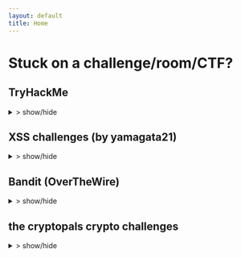 ```yaml
---
layout: default
title: Home
---
```


<style>
ul {
  list-style-type: disc;
  padding-left: 20px;
}

ul li {
  display: list-item; 
  margin-bottom: 5px;
}

summary:hover{
  cursor: pointer;
}
</style>

# Stuck on a challenge/room/CTF?

## TryHackMe
<details>
  <summary>> show/hide</summary>
  <ul>
  {% for page in site.tryhackme %}
    <li>
      <a href="{{ site.baseurl }}{{ page.url }}">{{ page.title }}</a>
    </li>
  {% endfor %}
</ul>
</details>

## XSS challenges (by yamagata21)
<details>
  <summary>> show/hide</summary>
    <ul>
      {% assign sorted_xss = site.yamagata_xss | sort: "order" %}
      {% for page in sorted_xss %}
      <li><a href="{{ site.baseurl }}{{ page.url }}">{{ page.title }}</a></li>
      {% endfor %}
    </ul>
</details>

## Bandit (OverTheWire)
<details>
  <summary>> show/hide</summary>
  <ul>
    {% assign sorted_bandit = site.bandit | sort: "order" %}
    {% for page in sorted_bandit %}
      <li><a href="{{ site.baseurl }}{{ page.url }}">{{ page.title }}</a></li>
    {% endfor %}
  </ul>
</details>

## the cryptopals crypto challenges
<details>
  <summary>> show/hide</summary>

  {% assign sorted_cryptopals = site.cryptopals | sort: "order" %}
  {% assign grouped_sets = sorted_cryptopals | group_by: "set" %}

  {% for set in grouped_sets %}
    <details>
      <summary>   > Set {{ set.name }}</summary>
      <ul>
        {% for page in set.items %}
          <li>
            <a href="{{ site.baseurl }}{{ page.url }}">{{ page.title }}</a>
          </li>
        {% endfor %}
      </ul>
    </details>
  {% endfor %}

</details>
